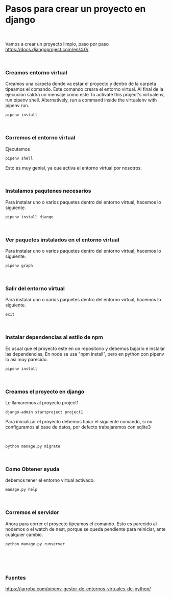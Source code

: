 # Pasos para crear un proyecto en django

</br>


Vamos a crear un proyecto limpio, paso por paso
https://docs.djangoproject.com/en/4.0/


</br>

### **Creamos entorno virtual**
Creamos una carpeta donde va estar el proyecto y dentro de la carpeta tipeamos el comando. Este comando creara el entorno virtual. Al final de la ejecucion saldra un mensaje como este
To activate this project's virtualenv, run pipenv shell.
Alternatively, run a command inside the virtualenv with pipenv run.

```
pipenv install
```

</br>

### **Corremos el entorno virtual**
Ejecutamos
```
pipenv shell
```
Esto es muy genial, ya que activa el entorno virtual por nosotros.

</br>

### **Instalamos paqutenes necesarios**
Para instalar uno o varios paquetes dentro del entorno virtual, hacemos lo siguiente.
```
pipenv install django
```

</br>

### **Ver paquetes instalados en el entorno virtual**
Para instalar uno o varios paquetes dentro del entorno virtual, hacemos lo siguiente.
```
pipenv graph
```

</br>

### **Salir del entorno virtual**
Para instalar uno o varios paquetes dentro del entorno virtual, hacemos lo siguiente.
```
exit
```

</br>

### **Instalar dependencias al estilo de npm**
Es usual que el proyecto este en un repositorio y debemos bajarlo e instalar las dependencias, En node se usa "npm install", pero en python con pipenv lo asi muy parecido.
```
pipenv install
```

</br>

### **Creamos el proyecto en django**

Le llamaremos al proyecto project1
```
django-admin startproject project1
```

Para inicializar el proyecto debemos tipiar el siguiente comando, si no configuramos al base de datos, por defecto trabajaremos con sqlite3

</br>

```
python manage.py migrate
```

</br>

### **Como Obtener ayuda**
debemos tener el entorno virtual activado.
```
manage.py help
```

</br>

### **Corremos el servidor**
Ahora para correr el proyecto tipeamos el comando. Esto es parecido al nodemos o el watch de nest, porque se queda pendiente para reiniciar, ante cualquier cambio.
```
python manage.py runserver
```

</br>

</br>

</br>

### Fuentes

https://jarroba.com/pipenv-gestor-de-entornos-virtuales-de-python/
